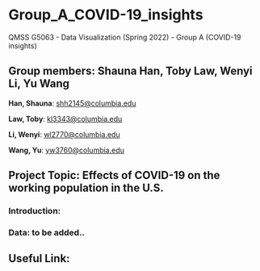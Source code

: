 # Group_A_COVID-19_insights
QMSS G5063 - Data Visualization (Spring 2022) - Group A (COVID-19 insights)


## Group members: Shauna Han, Toby Law, Wenyi Li, Yu Wang

**Han, Shauna**: shh2145@columbia.edu

**Law, Toby**: kl3343@columbia.edu

**Li, Wenyi**: wl2770@columbia.edu

**Wang, Yu**: yw3760@columbia.edu

## Project Topic: Effects of COVID-19 on the working population in the U.S.


### Introduction:

### Data: to be added..

## Useful Link:
